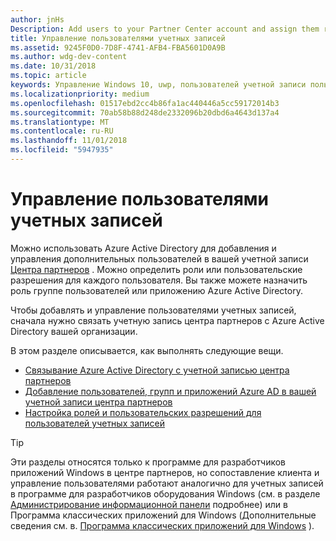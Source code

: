 ```yaml
---
author: jnHs
Description: Add users to your Partner Center account and assign them roles with specific permissions.
title: Управление пользователями учетных записей
ms.assetid: 9245F0D0-7D8F-4741-AFB4-FBA5601D0A9B
ms.author: wdg-dev-content
ms.date: 10/31/2018
ms.topic: article
keywords: Управление Windows 10, uwp, пользователей учетной записи пользователей, azure ad, нескольких пользователей, несколько пользователей
ms.localizationpriority: medium
ms.openlocfilehash: 01517ebd2cc4b86fa1ac440446a5cc59172014b3
ms.sourcegitcommit: 70ab58b88d248de2332096b20dbd6a4643d137a4
ms.translationtype: MT
ms.contentlocale: ru-RU
ms.lasthandoff: 11/01/2018
ms.locfileid: "5947935"
---
```

# <a name="manage-account-users"></a>Управление пользователями учетных записей

Можно использовать Azure Active Directory для добавления и управления дополнительных пользователей в вашей учетной записи [Центра партнеров](https://partner.microsoft.com/dashboard) . Можно определить роли или пользовательские разрешения для каждого пользователя. Вы также можете назначить роль группе пользователей или приложению Azure Active Directory.

Чтобы добавлять и управление пользователями учетных записей, сначала нужно связать учетную запись центра партнеров с Azure Active Directory вашей организации. 

В этом разделе описывается, как выполнять следующие вещи.

-   [Связывание Azure Active Directory с учетной записью центра партнеров](associate-azure-ad-with-dev-center.md)
-   [Добавление пользователей, групп и приложений Azure AD в вашей учетной записи центра партнеров](add-users-groups-and-azure-ad-applications.md)
-   [Настройка ролей и пользовательских разрешений для пользователей учетных записей](set-custom-permissions-for-account-users.md)

> [!TIP]
> Эти разделы относятся только к программе для разработчиков приложений Windows в центре партнеров, но сопоставление клиента и управление пользователями работают аналогично для учетных записей в программе для разработчиков оборудования Windows (см. в разделе [Администрирование информационной панели](https://docs.microsoft.com/windows-hardware/drivers/dashboard/dashboard-administration) подробнее) или в Программа классических приложений для Windows (Дополнительные сведения см. в. [Программа классических приложений для Windows](https://docs.microsoft.com/windows/desktop/appxpkg/windows-desktop-application-program#add-and-manage-account-users) ).
